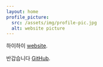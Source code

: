 ```yaml
---
layout: home
profile_picture:
  src: /assets/img/profile-pic.jpg
  alt: website picture
---
```


<p>
  하이하이 <a href="http://dangrover.com">website</a>.
</p>

<p>
  반갑습니다 <a href="https://github.com/eliottvincent/bay">GitHub</a>.
</p>
